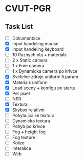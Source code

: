 # CVUT-PGR

## Task List

- [ ] Dokumentace
- [x] Input handeling mouse
- [x] Input handeling keyboard
- [ ] 10 Ruznych obj + materials
- [ ] 2 x Static camera
- [ ] 1 x Free camera
- [ ] 1 x Dynamicka camera po krivce
- [x] Svetelne zdroje uniform 5 param
- [x] Materials uniform
- [x] Load sceny + konfigu po startu
- [x] Per pixel
- [ ] NPR
- [x] Textura
- [x] Skybox relativni
- [ ] Pohybujici se textura
- [ ] Dynamicka textura
- [ ] Pohyb po krivce
- [ ] Fog + height fog
- [ ] Fog texture
- [ ] Kolize
- [ ] Interakce
- [ ] Web